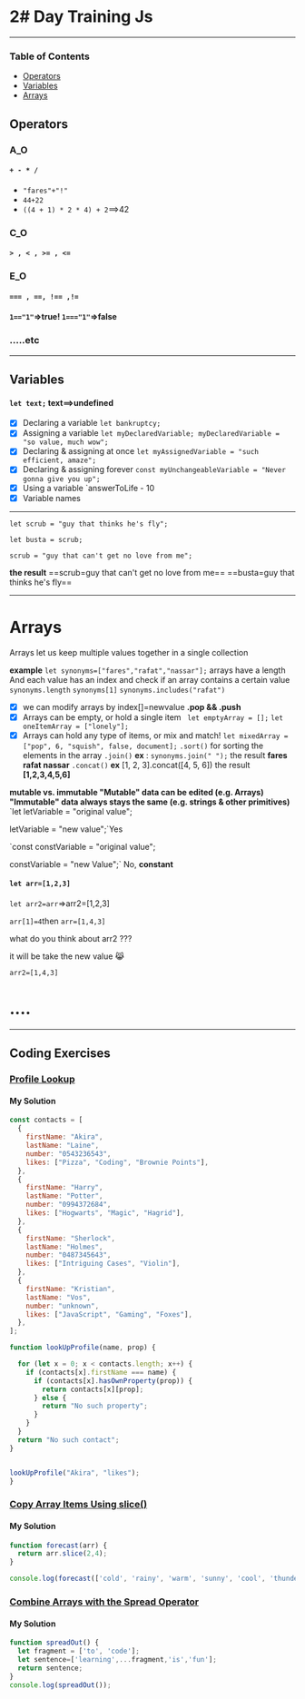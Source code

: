 # 2# Day Training Js
---
### Table of Contents
- [Operators
](#operators)
- [Variables](#variables)
- [Arrays](#arrays)




## Operators

### A_O

#### `+ - * /`
- `"fares"+"!"`
- `44+22`
- `((4 + 1) * 2 * 4) + 2`==>42

### C_O

#### `> , < , >= , <= `

### E_O

####  `=== , ==, !== ,!=`
#### `1=="1"`=>true!  `1==="1"`=>false
### .....etc

---
## Variables
#### `let text;` text==>undefined
- [x] Declaring a variable `let bankruptcy;`
- [x] Assigning a variable `let myDeclaredVariable;
myDeclaredVariable = "so value, much wow";`
- [x] Declaring & assigning at once `let myAssignedVariable = "such efficient, amaze";`
- [x] Declaring & assigning forever `const myUnchangeableVariable = "Never gonna give you up";`
- [x] Using a variable `answerToLife - 10
- [x] Variable names
---
`let scrub = "guy that thinks he's fly";`

`let busta = scrub;`

`scrub = "guy that can't get no love from me";`

**the result**
==scrub=guy that can't get no love from me==
==busta=guy that thinks he's fly==

---
# Arrays

Arrays let us keep multiple values together in a single collection

**example**
`let synonyms=["fares","rafat","nassar"];`
arrays have a length And each value has an index and check if an array contains a certain value
`synonyms.length`
`synonyms[1]`
`synonyms.includes("rafat")
`
- [x] we can modify arrays
by index[]=newvalue
**.pop && .push**
- [x] Arrays can be empty, or hold a single item
` let emptyArray = [];`
`let oneItemArray = ["lonely"];`
- [x] Arrays can hold any type of items, or mix and match!
 `let mixedArray = ["pop", 6, "squish", false, document];`
`.sort()` for sorting the elements in the array
`.join()` 
**ex** : `synonyms.join(" ");`
the result **fares rafat nassar** 
`.concat()`
**ex** [1, 2, 3].concat([4, 5, 6])
the result **[1,2,3,4,5,6]**

**mutable vs. immutable
"Mutable" data can be edited (e.g. Arrays)    
"Immutable" data always stays the same (e.g. strings & other primitives)**
`let letVariable = "original value";

letVariable = "new value";`Yes 

`const constVariable = "original value";

constVariable = "new Value";` No, **constant**

#### `let arr=[1,2,3]`

`let arr2=arr`=>arr2=[1,2,3]

`arr[1]=4`then `arr=[1,4,3]`

what do you think about arr2 ???

it will be take the new value 😹

`arr2=[1,4,3]`

# ....
---

## Coding Exercises

### [Profile Lookup](https://www.freecodecamp.org/learn/javascript-algorithms-and-data-structures/basic-javascript/profile-lookup)

#### My Solution


```javascript
const contacts = [
  {
    firstName: "Akira",
    lastName: "Laine",
    number: "0543236543",
    likes: ["Pizza", "Coding", "Brownie Points"],
  },
  {
    firstName: "Harry",
    lastName: "Potter",
    number: "0994372684",
    likes: ["Hogwarts", "Magic", "Hagrid"],
  },
  {
    firstName: "Sherlock",
    lastName: "Holmes",
    number: "0487345643",
    likes: ["Intriguing Cases", "Violin"],
  },
  {
    firstName: "Kristian",
    lastName: "Vos",
    number: "unknown",
    likes: ["JavaScript", "Gaming", "Foxes"],
  },
];

function lookUpProfile(name, prop) {

  for (let x = 0; x < contacts.length; x++) {
    if (contacts[x].firstName === name) {
      if (contacts[x].hasOwnProperty(prop)) {
        return contacts[x][prop];
      } else {
        return "No such property";
      }
    }
  }
  return "No such contact";
}


lookUpProfile("Akira", "likes");
}

```

### [Copy Array Items Using slice()](https://www.freecodecamp.org/learn/javascript-algorithms-and-data-structures/basic-data-structures/copy-array-items-using-slice)

#### My Solution


```javascript
function forecast(arr) {
  return arr.slice(2,4);
}

console.log(forecast(['cold', 'rainy', 'warm', 'sunny', 'cool', 'thunderstorms']));

```

### [Combine Arrays with the Spread Operator](https://www.freecodecamp.org/learn/javascript-algorithms-and-data-structures/basic-data-structures/combine-arrays-with-the-spread-operator)

#### My Solution


```javascript
function spreadOut() {
  let fragment = ['to', 'code'];
  let sentence=['learning',...fragment,'is','fun'];
  return sentence;
}
console.log(spreadOut());

```

